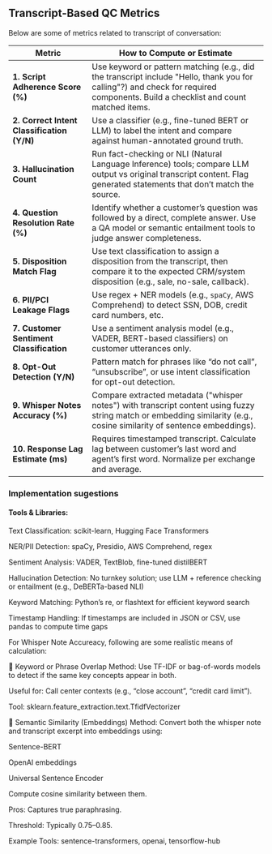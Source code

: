 ## Transcript-Based QC Metrics

Below are some of metrics related to transcript of conversation:

| **Metric**                                 | **How to Compute or Estimate**                                                                                                                                                   |
| ------------------------------------------ | -------------------------------------------------------------------------------------------------------------------------------------------------------------------------------- |
| **1. Script Adherence Score (%)**          | Use keyword or pattern matching (e.g., did the transcript include "Hello, thank you for calling"?) and check for required components. Build a checklist and count matched items. |
| **2. Correct Intent Classification (Y/N)** | Use a classifier (e.g., fine-tuned BERT or LLM) to label the intent and compare against human-annotated ground truth.                                                            |
| **3. Hallucination Count**                 | Run fact-checking or NLI (Natural Language Inference) tools; compare LLM output vs original transcript content. Flag generated statements that don’t match the source.           |
| **4. Question Resolution Rate (%)**        | Identify whether a customer’s question was followed by a direct, complete answer. Use a QA model or semantic entailment tools to judge answer completeness.                      |
| **5. Disposition Match Flag**              | Use text classification to assign a disposition from the transcript, then compare it to the expected CRM/system disposition (e.g., sale, no-sale, callback).                     |
| **6. PII/PCI Leakage Flags**               | Use regex + NER models (e.g., `spaCy`, AWS Comprehend) to detect SSN, DOB, credit card numbers, etc.                                                                             |
| **7. Customer Sentiment Classification**   | Use a sentiment analysis model (e.g., VADER, BERT-based classifiers) on customer utterances only.                                                                                |
| **8. Opt-Out Detection (Y/N)**             | Pattern match for phrases like “do not call”, “unsubscribe”, or use intent classification for opt-out detection.                                                                 |
| **9. Whisper Notes Accuracy (%)**          | Compare extracted metadata ("whisper notes") with transcript content using fuzzy string match or embedding similarity (e.g., cosine similarity of sentence embeddings).          |
| **10. Response Lag Estimate (ms)**         | Requires timestamped transcript. Calculate lag between customer’s last word and agent’s first word. Normalize per exchange and average.                                          |


### Implementation sugestions

#### Tools & Libraries:
Text Classification: scikit-learn, Hugging Face Transformers

NER/PII Detection: spaCy, Presidio, AWS Comprehend, regex

Sentiment Analysis: VADER, TextBlob, fine-tuned distilBERT

Hallucination Detection: No turnkey solution; use LLM + reference checking or entailment (e.g., DeBERTa-based NLI)

Keyword Matching: Python’s re, or flashtext for efficient keyword search

Timestamp Handling: If timestamps are included in JSON or CSV, use pandas to compute time gaps

For Whisper Note Accureacy, following are some realistic means of calculation:

🔹 Keyword or Phrase Overlap
Method: Use TF-IDF or bag-of-words models to detect if the same key concepts appear in both.

Useful for: Call center contexts (e.g., “close account”, “credit card limit”).

Tool: sklearn.feature_extraction.text.TfidfVectorizer

🔹 Semantic Similarity (Embeddings)
Method: Convert both the whisper note and transcript excerpt into embeddings using:

Sentence-BERT

OpenAI embeddings

Universal Sentence Encoder

Compute cosine similarity between them.

Pros: Captures true paraphrasing.

Threshold: Typically 0.75–0.85.

Example Tools: sentence-transformers, openai, tensorflow-hub